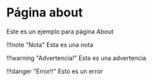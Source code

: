 # Página about

Este es un ejemplo para página About

!!!note "Nota"
    Esta es una nota

!!!warning "Advertencia!"
    Esta es una advertencia

!!!danger "Error!!"
    Esto es un error